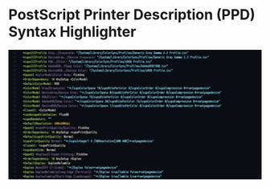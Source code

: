 # PostScript Printer Description (PPD) Syntax Highlighter

<p align="center">
  <img src="Resources/screenshot.png" alt="screenshot">
</p>
